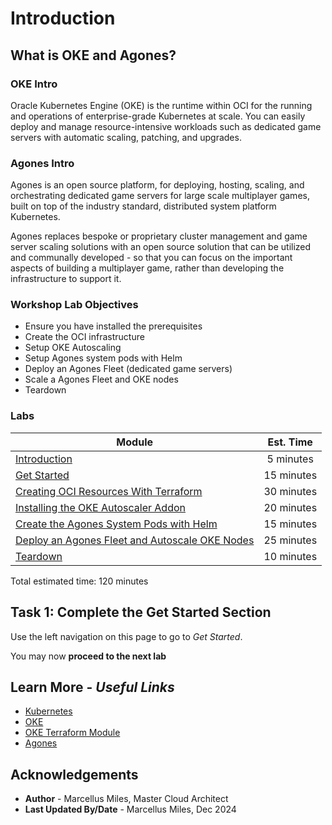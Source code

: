 # Introduction

## **What is OKE and Agones?**

### OKE Intro

Oracle Kubernetes Engine (OKE) is the runtime within OCI for the running and operations of enterprise-grade Kubernetes at scale. You can easily deploy and manage resource-intensive workloads such as dedicated game servers with automatic scaling, patching, and upgrades.

### Agones Intro

Agones is an open source platform, for deploying, hosting, scaling, and orchestrating dedicated game servers for large scale multiplayer games, built on top of the industry standard, distributed system platform Kubernetes.

Agones replaces bespoke or proprietary cluster management and game server scaling solutions with an open source solution that can be utilized and communally developed - so that you can focus on the important aspects of building a multiplayer game, rather than developing the infrastructure to support it.

### Workshop Lab Objectives

* Ensure you have installed the prerequisites
* Create the OCI infrastructure
* Setup OKE Autoscaling
* Setup Agones system pods with Helm
* Deploy an Agones Fleet (dedicated game servers)
* Scale a Agones Fleet and OKE nodes
* Teardown

### Labs

| Module | Est. Time |
| ------------- | :-----------: |
| [Introduction](?lab=introduction) | 5 minutes |
| [Get Started](?lab=get-started) | 15 minutes |
| [Creating OCI Resources With Terraform](?lab=1-create-infrastructure-with-terraform) | 30 minutes |
| [Installing the OKE Autoscaler Addon](?lab=2-install-oke-autoscaler-addon) | 20 minutes |
| [Create the Agones System Pods with Helm](?lab=3-create-agones-system) | 15 minutes |
| [Deploy an Agones Fleet and Autoscale OKE Nodes](?lab=4-create-scale-agones-fleet) | 25 minutes |
| [Teardown](?lab=5-teardown) | 10 minutes |

Total estimated time: 120 minutes

## Task 1: Complete the Get Started Section

Use the left navigation on this page to go to *Get Started*.

You may now **proceed to the next lab**

## Learn More - *Useful Links*

- [Kubernetes](https://kubernetes.io/)
- [OKE](https://www.oracle.com/cloud/cloud-native/kubernetes-engine/)
- [OKE Terraform Module](https://github.com/oracle-terraform-modules/terraform-oci-oke)
- [Agones](https://agones.dev/site/docs/)

## **Acknowledgements**

 - **Author** - Marcellus Miles, Master Cloud Architect
 - **Last Updated By/Date** - Marcellus Miles, Dec 2024